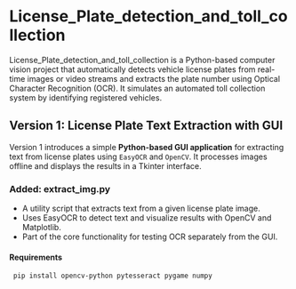 # License_Plate_detection_and_toll_collection
License_Plate_detection_and_toll_collection is a Python-based computer vision project that automatically detects vehicle license plates from real-time images or video streams and extracts the plate number using Optical Character Recognition (OCR). It simulates an automated toll collection system by identifying registered vehicles.

## Version 1: License Plate Text Extraction with GUI
Version 1 introduces a simple **Python-based GUI application** for extracting text from license plates using `EasyOCR` and `OpenCV`. It processes images offline and displays the results in a Tkinter interface.

### Added: extract_img.py
- A utility script that extracts text from a given license plate image.  
- Uses EasyOCR to detect text and visualize results with OpenCV and Matplotlib.  
- Part of the core functionality for testing OCR separately from the GUI.
#### Requirements 
``` bash
 pip install opencv-python pytesseract pygame numpy
```
